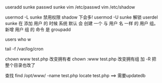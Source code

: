 useradd sunke
passwd sunke
vim /etc/passwd
vim /etc/shadow
 
 
usermod -L sunke  禁用权限    shadow 下会多!
usermod -U sunke  解锁
userdel sunke
在 添加 用户 的 时候 系统 默认 会 创建 一个 与 用户 名 一样 的 用户 组。
新增 用户 组 的 命令 是 groupadd
 
users
who 
w
 
tail -f /var/log/cron
 
chown www test.php 改变拥有者
chown :www test.php 改变拥有组
加 -R 把整个目录也改了
 
查找
find /opt/www/ -name test.php
locate test.php  ==> 需要updatedb